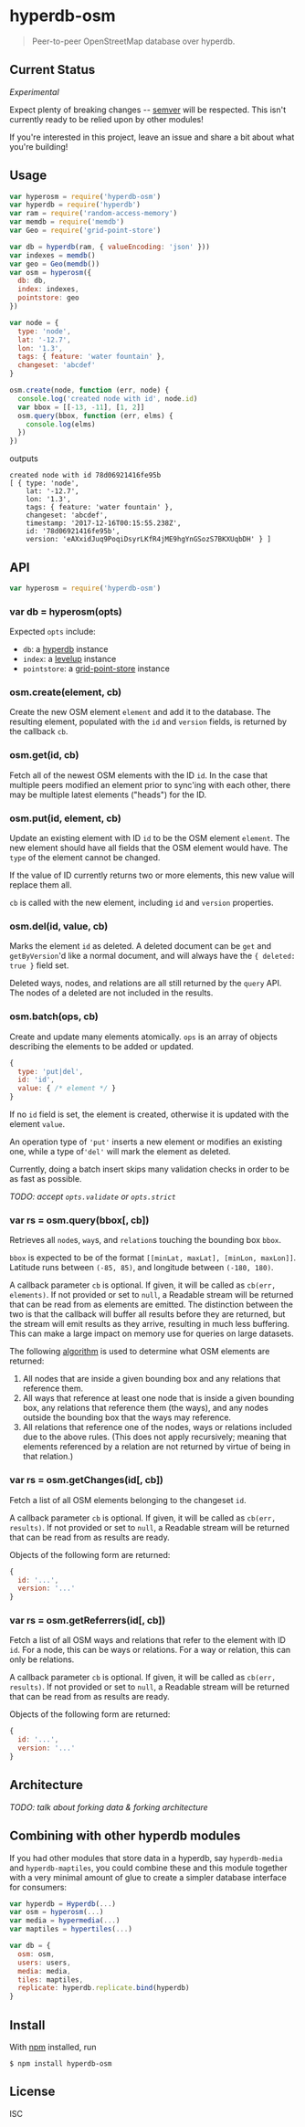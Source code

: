 # hyperdb-osm

> Peer-to-peer OpenStreetMap database over hyperdb.

## Current Status

*Experimental*

Expect plenty of breaking changes -- [semver](https://semver.org/) will be
respected. This isn't currently ready to be relied upon by other modules!

If you're interested in this project, leave an issue and share a bit about what
you're building!

## Usage

```js
var hyperosm = require('hyperdb-osm')
var hyperdb = require('hyperdb')
var ram = require('random-access-memory')
var memdb = require('memdb')
var Geo = require('grid-point-store')

var db = hyperdb(ram, { valueEncoding: 'json' }))
var indexes = memdb()
var geo = Geo(memdb())
var osm = hyperosm({
  db: db,
  index: indexes,
  pointstore: geo
})

var node = {
  type: 'node',
  lat: '-12.7',
  lon: '1.3',
  tags: { feature: 'water fountain' },
  changeset: 'abcdef'
}

osm.create(node, function (err, node) {
  console.log('created node with id', node.id)
  var bbox = [[-13, -11], [1, 2]]
  osm.query(bbox, function (err, elms) {
    console.log(elms)
  })
})
```

outputs

```
created node with id 78d06921416fe95b
[ { type: 'node',
    lat: '-12.7',
    lon: '1.3',
    tags: { feature: 'water fountain' },
    changeset: 'abcdef',
    timestamp: '2017-12-16T00:15:55.238Z',
    id: '78d06921416fe95b',
    version: 'eAXxidJuq9PoqiDsyrLKfR4jME9hgYnGSozS7BKXUqbDH' } ]
```

## API

```js
var hyperosm = require('hyperdb-osm')
```

### var db = hyperosm(opts)

Expected `opts` include:

- `db`: a [hyperdb](https://github.com/mafintosh/hyperdb) instance
- `index`: a [levelup](https://github.com/level/levelup) instance
- `pointstore`: a [grid-point-store](https://github.com/noffle/grid-point-store)
instance

### osm.create(element, cb)

Create the new OSM element `element` and add it to the database. The resulting
element, populated with the `id` and `version` fields, is returned by the
callback `cb`.

### osm.get(id, cb)

Fetch all of the newest OSM elements with the ID `id`. In the case that multiple
peers modified an element prior to sync'ing with each other, there may be
multiple latest elements ("heads") for the ID.

### osm.put(id, element, cb)

Update an existing element with ID `id` to be the OSM element `element`. The new
element should have all fields that the OSM element would have. The `type` of
the element cannot be changed.

If the value of ID currently returns two or more elements, this new value will
replace them all.

`cb` is called with the new element, including `id` and `version` properties.

### osm.del(id, value, cb)

Marks the element `id` as deleted. A deleted document can be `get` and
`getByVersion`'d like a normal document, and will always have the `{ deleted:
true }` field set.

Deleted ways, nodes, and relations are all still returned by the `query` API.
The nodes of a deleted are not included in the results.

### osm.batch(ops, cb)

Create and update many elements atomically. `ops` is an array of objects
describing the elements to be added or updated.

```js
{
  type: 'put|del',
  id: 'id',
  value: { /* element */ }
}
```

If no `id` field is set, the element is created, otherwise it is updated with
the element `value`.

An operation type of `'put'` inserts a new element or modifies an existing one,
while a type of`'del'` will mark the element as deleted.

Currently, doing a batch insert skips many validation checks in order to be as
fast as possible.

*TODO: accept `opts.validate` or `opts.strict`*

### var rs = osm.query(bbox[, cb])

Retrieves all `node`s, `way`s, and `relation`s touching the bounding box `bbox`.

`bbox` is expected to be of the format `[[minLat, maxLat], [minLon, maxLon]]`.
Latitude runs between `(-85, 85)`, and longitude between `(-180, 180)`.

A callback parameter `cb` is optional. If given, it will be called as
`cb(err, elements)`. If not provided or set to `null`, a Readable stream will be
returned that can be read from as elements are emitted. The distinction between
the two is that the callback will buffer all results before they are returned,
but the stream will emit results as they arrive, resulting in much less
buffering. This can make a large impact on memory use for queries on large
datasets.

The following [algorithm](https://wiki.openstreetmap.org/wiki/API_v0.6#Retrieving_map_data_by_bounding_box:_GET_.2Fapi.2F0.6.2Fmap) is used to determine what OSM elements are returned:

1. All nodes that are inside a given bounding box and any relations that
   reference them.
2. All ways that reference at least one node that is inside a given bounding
   box, any relations that reference them (the ways), and any nodes outside the
   bounding box that the ways may reference.
3. All relations that reference one of the nodes, ways or relations included due
   to the above rules. (This does not apply recursively; meaning that elements
   referenced by a relation are not returned by virtue of being in that
   relation.)

### var rs = osm.getChanges(id[, cb])

Fetch a list of all OSM elements belonging to the changeset `id`.

A callback parameter `cb` is optional. If given, it will be called as `cb(err,
results)`. If not provided or set to `null`, a Readable stream will be returned
that can be read from as results are ready.

Objects of the following form are returned:

```js
{
  id: '...',
  version: '...'
}
```

### var rs = osm.getReferrers(id[, cb])

Fetch a list of all OSM ways and relations that refer to the element with ID
`id`. For a node, this can be ways or relations. For a way or relation, this can
only be relations.

A callback parameter `cb` is optional. If given, it will be called as `cb(err,
results)`. If not provided or set to `null`, a Readable stream will be returned
that can be read from as results are ready.

Objects of the following form are returned:

```js
{
  id: '...',
  version: '...'
}
```

## Architecture

*TODO: talk about forking data & forking architecture*

## Combining with other hyperdb modules

If you had other modules that store data in a hyperdb, say `hyperdb-media` and
`hyperdb-maptiles`, you could combine these and this module together with a very
minimal amount of glue to create a simpler database interface for consumers:

```js
var hyperdb = Hyperdb(...)
var osm = hyperosm(...)
var media = hypermedia(...)
var maptiles = hypertiles(...)

var db = {
  osm: osm,
  users: users,
  media: media,
  tiles: maptiles,
  replicate: hyperdb.replicate.bind(hyperdb)
}
```

## Install

With [npm](https://npmjs.org/) installed, run

```
$ npm install hyperdb-osm
```

## License

ISC

